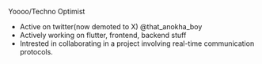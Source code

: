 Yoooo/Techno Optimist
- Active on twitter(now demoted to X) @that_anokha_boy
- Actively working on flutter, frontend, backend stuff
- Intrested in collaborating in a project involving real-time communication protocols. 

<!--
**sonigeez/sonigeez** is a ✨ _special_ ✨ repository because its `README.md` (this file) appears on your GitHub profile.

Here are some ideas to get you started:

- 🔭 I’m currently working on ...
- 🌱 I’m currently learning ...
- 👯 I’m looking to collaborate on ...
- 🤔 I’m looking for help with ...
- 💬 Ask me about ...
- 📫 How to reach me: ...
- 😄 Pronouns: ...
- ⚡ Fun fact: ...
-->

